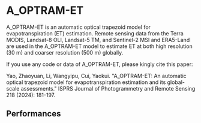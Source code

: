 # A_OPTRAM-ET

A_OPTRAM-ET is an automatic optical trapezoid model for evapotranspiration (ET) estimation. Remote sensing data from the Terra MODIS, Landsat-8 OLI, Landsat-5 TM, and Sentinel-2 MSI and ERA5-Land are used in the A_OPTRAM-ET model to estimate ET at both high resolution (30 m) and coarser resolution (500 m) globally. 


If you use any code or data of A_OPTRAM-ET, please kingly cite this paper:

Yao, Zhaoyuan, Li, Wangyipu, Cui, Yaokui. "A_OPTRAM-ET: An automatic optical trapezoid model for evapotranspiration estimation and its global-scale assessments." ISPRS Journal of Photogrammetry and Remote Sensing 218 (2024): 181-197.

## Performances

